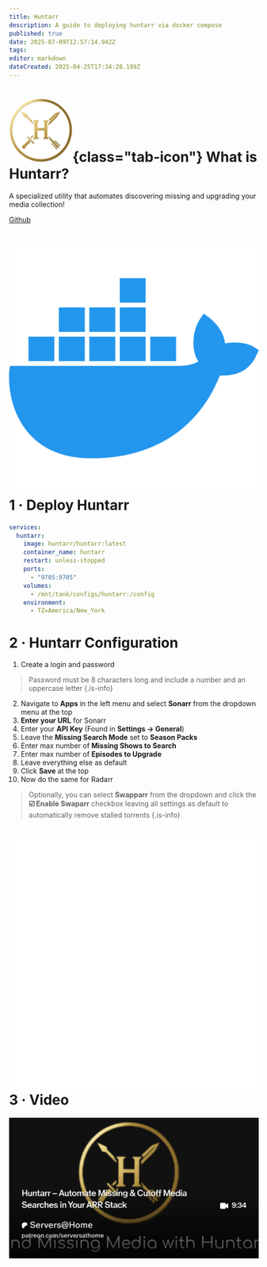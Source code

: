 ```yaml
---
title: Huntarr
description: A guide to deploying huntarr via docker compose
published: true
date: 2025-07-09T12:57:14.942Z
tags: 
editor: markdown
dateCreated: 2025-04-25T17:34:28.189Z
---
```


# ![](/huntarr.png){class="tab-icon"} What is Huntarr?
 A specialized utility that automates discovering missing and upgrading your media collection!
 
[Github](https://github.com/plexguide/Huntarr.io)

# <img src="/docker.png" class="tab-icon"> 1 · Deploy Huntarr
```yaml
services:
  huntarr:
    image: huntarr/huntarr:latest
    container_name: huntarr
    restart: unless-stopped
    ports:
      - "9705:9705"
    volumes:
      - /mnt/tank/configs/huntarr:/config
    environment:
      - TZ=America/New_York
```

# 2 · Huntarr Configuration
1. Create a login and password
> Password must be 8 characters long and include a number and an uppercase letter
{.is-info}
2. Navigate to **Apps** in the left menu and select **Sonarr** from the dropdown menu at the top
1. **Enter your URL** for Sonarr
1. Enter your **API Key** (Found in **Settings → General**)
1. Leave the **Missing Search Mode** set to **Season Packs**
1. Enter max number of **Missing Shows to Search**
1. Enter max number of **Episodes to Upgrade**
1. Leave everything else as default
1. Click **Save** at the top
1. Now do the same for Radarr

> Optionally, you can select **Swapparr** from the dropdown and click the **☑️ Enable Swaparr** checkbox leaving all settings as default to automatically remove stalled torrents
{.is-info}



# <img src="/patreon-light.png" class="tab-icon"> 3 · Video

[![](/2025-04-28-huntarr--automate-missing--cut-promo-card.png)](https://www.patreon.com/posts/huntarr-v7-is-130103029)